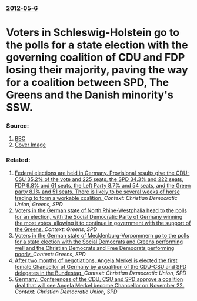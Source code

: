 ### [2012-05-6](/news/2012/05/6/index.md)

# Voters in Schleswig-Holstein go to the polls for a state election with the governing coalition of CDU and FDP losing their majority, paving the way for a coalition between SPD, The Greens and the Danish minority's SSW. 




### Source:

1. [BBC](http://www.bbc.co.uk/news/world-europe-17973536)
1. [Cover Image](https://ichef.bbci.co.uk/news/1024/media/images/60061000/jpg/_60061620_albigdejagerposters_rtr.jpg)

### Related:

1. [ Federal elections are held in Germany. Provisional results give the CDU-CSU 35.2% of the vote and 225 seats, the SPD 34.3% and 222 seats, FDP 9.8% and 61 seats, the Left Party 8.7% and 54 seats, and the Green party 8.1% and 51 seats. There is likely to be several weeks of horse trading to form a workable coalition. ](/news/2005/09/18/federal-elections-are-held-in-germany-provisional-results-give-the-cdu-csu-35-2-of-the-vote-and-225-seats-the-spd-34-3-and-222-seats-f.md) _Context: Christian Democratic Union, Greens, SPD_
2. [Voters in the German state of North Rhine-Westphalia head to the polls for an election, with the Social Democratic Party of Germany winning the most votes, allowing it to continue in government with the support of the Greens. ](/news/2012/05/13/voters-in-the-german-state-of-north-rhine-westphalia-head-to-the-polls-for-an-election-with-the-social-democratic-party-of-germany-winning.md) _Context: Greens, SPD_
3. [Voters in the German state of Mecklenburg-Vorpommern go to the polls for a state election with the Social Democrats and Greens performing well and the Christian Democrats and Free Democrats performing poorly. ](/news/2011/09/4/voters-in-the-german-state-of-mecklenburg-vorpommern-go-to-the-polls-for-a-state-election-with-the-social-democrats-and-greens-performing-we.md) _Context: Greens, SPD_
4. [ After two months of negotiations, Angela Merkel is elected the first female Chancellor of Germany by a coalition of the CDU-CSU and SPD delegates in the Bundestag. ](/news/2005/11/22/after-two-months-of-negotiations-angela-merkel-is-elected-the-first-female-chancellor-of-germany-by-a-coalition-of-the-cdu-csu-and-spd-del.md) _Context: Christian Democratic Union, SPD_
5. [ Germany: Conferences of the CDU, CSU and SPD approve a coalition deal that will see Angela Merkel become Chancellor on November 22. ](/news/2005/11/14/germany-conferences-of-the-cdu-csu-and-spd-approve-a-coalition-deal-that-will-see-angela-merkel-become-chancellor-on-november-22.md) _Context: Christian Democratic Union, SPD_

